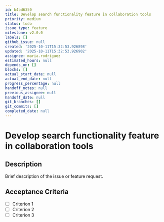 ```yaml
---
id: b4bd6350
title: Develop search functionality feature in collaboration tools
priority: medium
status: todo
issue_type: feature
milestone: v2.0.0
labels: []
github_issue: null
created: '2025-10-11T15:32:53.926898'
updated: '2025-10-11T15:32:53.926902'
assignee: maria.rodriguez
estimated_hours: null
depends_on: []
blocks: []
actual_start_date: null
actual_end_date: null
progress_percentage: null
handoff_notes: null
previous_assignee: null
handoff_date: null
git_branches: []
git_commits: []
completed_date: null
---
```


# Develop search functionality feature in collaboration tools

## Description

Brief description of the issue or feature request.

## Acceptance Criteria

- [ ] Criterion 1
- [ ] Criterion 2
- [ ] Criterion 3